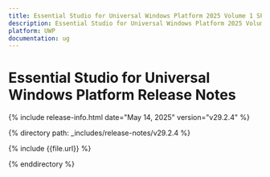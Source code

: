 ```yaml
---
title: Essential Studio for Universal Windows Platform 2025 Volume 1 SP Release Release Notes  
description: Essential Studio for Universal Windows Platform 2025 Volume 1 SP Release Release Notes  
platform: UWP
documentation: ug
---
```


# Essential Studio for Universal Windows Platform  Release Notes  

{% include release-info.html date="May 14, 2025"  version="v29.2.4" %} 

{% directory path: _includes/release-notes/v29.2.4 %}

{% include {{file.url}} %}

{% enddirectory %}